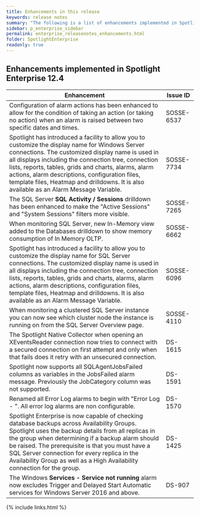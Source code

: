 ```yaml
---
title: Enhancements in this release
keywords: release notes
summary: "The following is a list of enhancements implemented in Spotlight Enterprise 12.4"
sidebar: p_enterprise_sidebar
permalink: enterprise_releasenotes_enhancements.html
folder: SpotlightEnterprise
readonly: true
---
```


## Enhancements implemented in Spotlight Enterprise 12.4

Enhancement | Issue ID
------------|---------
Configuration of alarm actions has been enhanced to allow for the condition of taking an action (or taking no action) when an alarm is raised between two specific dates and times. | SOSSE-6537
Spotlight has introduced a facility to allow you to customize the display name for Windows Server connections. The customized display name is used in all displays including the connection tree, connection lists, reports, tables, grids and charts, alarms, alarm actions, alarm descriptions, configuration files, template files, Heatmap and drilldowns. It is also available as an Alarm Message Variable. | SOSSE-7734
The SQL Server **SQL Activity / Sessions** drilldown has been enhanced to make the "Active Sessions" and "System Sessions" filters more visible. | SOSSE-7265
When monitoring SQL Server, new In-Memory view added to the Databases drilldown to show memory consumption of In Memory OLTP. | SOSSE-6662
Spotlight has introduced a facility to allow you to customize the display name for SQL Server connections. The customized display name is used in all displays including the connection tree, connection lists, reports, tables, grids and charts, alarms, alarm actions, alarm descriptions, configuration files, template files, Heatmap and drilldowns. It is also available as an Alarm Message Variable. | SOSSE-6096
When monitoring a clustered SQL Server instance you can now see which cluster node the instance is running on from the SQL Server Overview page. | SOSSE-4110
The Spotlight Native Collector when opening an XEventsReader connection now tries to connect with a secured connection on first attempt and only when that fails does it retry with an unsecured connection.  | DS-1615
Spotlight now supports all SQLAgentJobsFailed columns as variables in the JobsFailed alarm message. Previously the JobCategory column was not supported. | DS-1591
Renamed all Error Log alarms to begin with "Error Log - ". All error log alarms are non configurable. | DS-1570
Spotlight Enterprise is now capable of checking database backups across Availability Groups. Spotlight uses the backup details from all replicas in the group when determining if a backup alarm should be raised. The prerequisite is that you must have a SQL Server connection for every replica in the Availability Group as well as a High Availability connection for the group. | DS-1425
The Windows **Services - Service not running** alarm now excludes Trigger and Delayed Start Automatic services for Windows Server 2016 and above. | DS-907


{% include links.html %}
